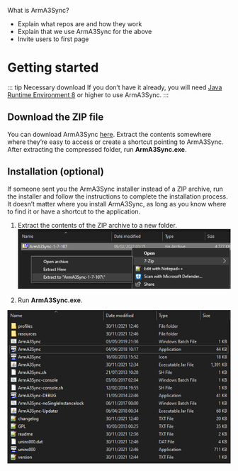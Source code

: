 What is ArmA3Sync?

- Explain what repos are and how they work
- Explain that we use ArmA3Sync for the above
- Invite users to first page

# Getting started

::: tip Necessary download
If you don’t have it already, you will need [Java Runtime Environment 8](https://www.java.com/en/download/) or higher to use
ArmA3Sync.
:::

## Download the ZIP file

You can download ArmA3Sync [here](https://www.dropbox.com/sh/0vkt7x25xahw4cd/AACHSjIijmWsI6C_Si5hVXyoa?dl=0).
Extract the contents somewhere where they’re easy to access or create a shortcut pointing to ArmA3Sync. After extracting
the compressed folder, run **ArmA3Sync.exe**.

## Installation (optional)

If someone sent you the ArmA3Sync installer instead of a ZIP archive, run the
installer and follow the instructions to complete the installation process. It doesn’t
matter where you install ArmA3Sync, as long as you know where to find it or have
a shortcut to the application.

1. Extract the contents of the ZIP archive to a new folder.
![](./resources/1.png)

2. Run **ArmA3Sync.exe**.

![](./resources/2.png)